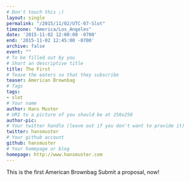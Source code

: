 ```yaml
---
# Don't touch this ;)
layout: single
permalink: "/2015/11/02/UTC-07-Slot"
timezone: "America/Los_Angeles"
date: '2015-11-02 12:00:00 -0700'
end: '2015-11-02 12:45:00 -0700'
archive: false
event: ""
# To be filled out by you
# Short an descriptive title
title: The First
# Tease the eaters so that they subscribe
teaser: American Brownbag
# Tags
tags:
- slot
# Your name
author: Hans Muster
# URI to a picture of you should be at 250x250
author-pic:
# Your twitter handle (leave out if you don't want to provide it)
twitter: hansmuster
# Your github account
github: hansmuster
# Your homepage or blog
homepage: http://www.hansmuster.com
---
```

This is the first American Brownbag Submit a proposal, now!
